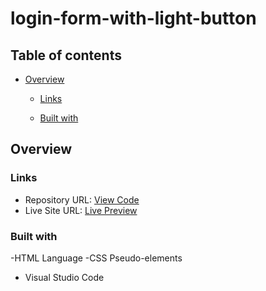 # login-form-with-light-button
## Table of contents

- [Overview](#overview)
  - [Links](#links)

  - [Built with](#built-with)

## Overview


### Links

- Repository URL: [View Code](https://github.com/romaleks/Todo-List)
- Live Site URL: [Live Preview](https://romaleks.github.io/Todo-List/)


### Built with

-HTML Language
-CSS Pseudo-elements
- Visual Studio Code
